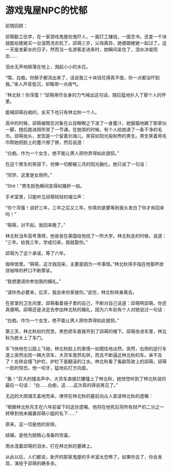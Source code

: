 # 游戏鬼屋NPC的忧郁

前情回顾： 

邱萌勤工俭学，在一家游戏鬼屋扮鬼吓人，一面打工赚钱，一面念书。还差一千块就能给姥姥买一台滚筒洗衣机了。邱萌三岁，父母离异，她便跟姥姥一起过了。这一天是发薪水的日子，然而当一名游客走进来时，她瞬间呆住了，泪水决堤而出…… 

泪水无声地砸落在地上，溅起小小的水花。 

“喂，白痴。你肠子都流出来了，话说我三十块钱花得真不值，你一点都没吓到我。”来人声音低沉，却略带一点痞气。 

“林北秋！你浑蛋！”邱萌用尽全身的力气喊出这句话，随后猛地扑入了那个人的怀里。 

能喊邱萌白痴的，全天下也只有林北秋一个人。 

高中的时候，邱萌被暗恋对象在众目睽睽之下泼了一身墨汁。她狠狠地踢了那家伙一脚，随后跑进厕所哭了一节课。在她哭的时候，有个人给她递了一条干净的毛巾。邱萌抬头，发现是一个留着刘海儿，笑容如阳光般和煦的男生。男生笑着用毛巾帮她把脸上的墨汁擦了擦，然后说道： 

“白痴。作为一个女生，绝不能让男人把你弄得如此狼狈。” 

在这个男生的笑容下，仿佛一切都被三月的阳光融化。她只说了一句话： 

“同学，这里是女厕所。” 

“Shit！”男生脸色瞬间变得如猪肝一般。 

手术室里，只能听见邱萌轻轻的啜泣声： 

“你个浑蛋！说好三年，三年之后又三年。你真的是要等到我头发白了你才肯回来吗！” 

“萌萌，对不起。我回来晚了。” 

林北秋当年高考落榜，他爸爸在美国给他找了一所大学。林北秋走的时候，说道： “三年。给我三年，学成归来，我就娶你。” 

邱萌为了这个承诺，等了六年。 

咖啡馆里。“萌萌，这次我回来，主要是因为一件事情。”林北秋用手指在他那杯炭烧咖啡的杯口不断摩挲。 

“我想邀请你参加我的婚礼。” 

“请你务必要来，后天，我会来你家接你。”说完，林北秋转身离去。 

在家里的卫生间里，邱萌看着镜子里的自己，不断对自己说道：邱萌啊邱萌，你还真傻啊。邱萌还是决定去参加林北秋的婚礼，因为六年前有个人对她说过一句话： 

“白痴。作为一个女生，绝不能让男人把你弄得如此狼狈。” 

第三天，林北秋如约而至。黑色轿车直接开到了邱萌的楼下。邱萌坐进车里，林北秋为她关上了车门。 

车飞快地在公路上飞驰，林北秋脸上的表情一如既往地淡然。突然，右侧的逆行车道上突然出现一辆大货车，大货车竟然右转，而且不断逼近林北秋的车。来不及了！左转会撞飞护栏，护栏下是翻滚的江水。林北秋看了看副驾驶上的邱萌，邱萌一脸的惊恐。他一咬牙，猛地右打方向盘。 

“轰！”巨大的撞击声中，大货车直接拦腰撞上了林北秋，她恍惚听到了林北秋说的最后一句话： “白……白痴，这……这次真的得说再见了。” 

无边的大雨铺天盖地而来，律师在林北秋的墓前向众人宣读林北秋的遗嘱： 

“根据林北秋先生在六年前留下的这份遗嘱，他将在他死后将所有财产的二分之一转移到他未婚妻邱萌小姐的名下……” 

原来，这一切是他的安排。 

结婚，是他为她精心准备的惊喜。 

雨水混着邱萌的泪水，打在林北秋的墓碑上。 

从此以后，人们都说，新开的那家鬼屋的手术室太恐怖了。如果你去了，你会发现，演技于邱萌的确多余。